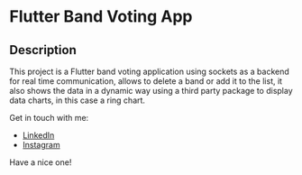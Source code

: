 # Flutter Band Voting App

## Description

This project is a Flutter band voting application using sockets as a backend for real time communication, allows to delete a band or add it to the list, it also shows the data in a dynamic way using a third party package to display data charts, in this case a ring chart.

Get in touch with me:

- [LinkedIn](https://linkedin.com/in/jsanmejias/)
- [Instagram](https://www.instagram.com/villaholguinense/?hl=es-la)

Have a nice one!

